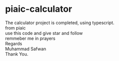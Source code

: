 # piaic-calculator
The calculator project is completed, using typescript.
<br> from piaic
<br> use this code and give star and follow <br> remmeber me in prayers <br> Regards <br> Muhammad Safwan <br> Thank You.
